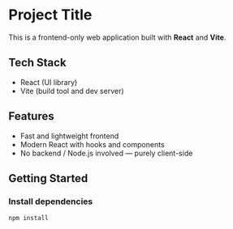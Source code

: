 # Project Title

This is a frontend-only web application built with **React** and **Vite**.

## Tech Stack

- React (UI library)
- Vite (build tool and dev server)

## Features

- Fast and lightweight frontend
- Modern React with hooks and components
- No backend / Node.js involved — purely client-side

## Getting Started

### Install dependencies

```bash
npm install
